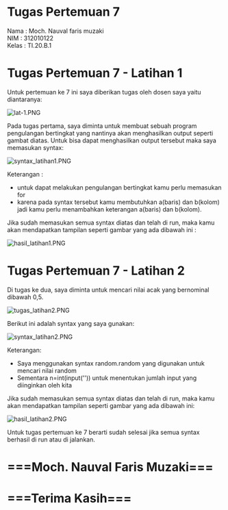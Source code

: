 # Tugas Pertemuan 7

Nama : Moch. Nauval faris muzaki<br>
NIM : 312010122<br>
Kelas : TI.20.B.1<br>

# Tugas Pertemuan 7 - Latihan 1
Untuk pertemuan ke 7 ini saya diberikan tugas oleh dosen saya yaitu diantaranya:

![lat-1.PNG](Pic/lat-1.PNG)

Pada tugas pertama, saya diminta untuk membuat sebuah program pengulangan bertingkat yang nantinya akan menghasilkan output seperti gambat diatas.
Untuk bisa dapat menghasilkan output tersebut maka saya memasukan syntax:

![syntax_latihan1.PNG](Pic/syntax_latihan1.PNG)

Keterangan :
 - untuk dapat melakukan pengulangan bertingkat kamu perlu memasukan for
 - karena pada syntax tersebut kamu membutuhkan a(baris) dan b(kolom) jadi kamu perlu menambahkan keterangan a(baris) dan b(kolom).

Jika sudah memasukan semua syntax diatas dan telah di run, maka kamu akan mendapatkan tampilan seperti gambar yang ada dibawah ini :

![hasil_latihan1.PNG](Pic/hasil_latihan1.PNG)

# Tugas Pertemuan 7 - Latihan 2
Di tugas ke dua, saya diminta untuk mencari nilai acak yang bernominal dibawah 0,5.

![tugas_latihan2.PNG](Pic/tugas_latihan2.PNG)

Berikut ini adalah syntax yang saya gunakan:

![syntax_latihan2.PNG](Pic/syntax_latihan2.PNG)

Keterangan:
 - Saya menggunakan syntax random.random yang digunakan untuk mencari nilai random
 - Sementara n=int(input('')) untuk menentukan jumlah input yang diinginkan oleh kita
 
Jika sudah memasukan semua syntax diatas dan telah di run, maka kamu akan mendapatkan tampilan seperti gambar yang ada dibawah ini:

![hasil_latihan2.PNG](Pic/hasil_latihan2.PNG)

Untuk tugas pertemuan ke 7 berarti sudah selesai jika semua syntax berhasil di run atau di jalankan.

# ===Moch. Nauval Faris Muzaki===
# ===Terima Kasih===

